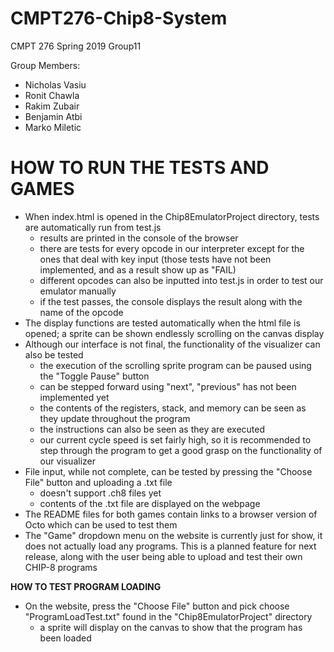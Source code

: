# CMPT276-Chip8-System

CMPT 276
Spring 2019
Group11

Group Members:
- Nicholas Vasiu
- Ronit Chawla
- Rakim Zubair
- Benjamin Atbi
- Marko Miletic

# HOW TO RUN THE TESTS AND GAMES
- When index.html is opened in the Chip8EmulatorProject directory, tests are automatically run from test.js 
  - results are printed in the console of the browser 
  - there are tests for every opcode in our interpreter except for the ones that deal with key input (those tests have not been implemented, and as a result show up as "FAIL) 
  - different opcodes can also be inputted into test.js in order to test our emulator manually
  - if the test passes, the console displays the result along with the name of the opcode
- The display functions are tested automatically when the html file is opened; a sprite can be shown endlessly scrolling on the canvas display
- Although our interface is not final, the functionality of the visualizer can also be tested
  - the execution of the scrolling sprite program can be paused using the "Toggle Pause" button
  - can be stepped forward using "next", "previous" has not been implemented yet
  - the contents of the registers, stack, and memory can be seen as they update throughout the program
  - the instructions can also be seen as they are executed
  - our current cycle speed is set fairly high, so it is recommended to step through the program to get a good grasp on the functionality of our visualizer
- File input, while not complete, can be tested by pressing the "Choose File" button and uploading a .txt file
  - doesn't support .ch8 files yet
  - contents of the .txt file are displayed on the webpage
- The README files for both games contain links to a browser version of Octo which can be used to test them
- The "Game" dropdown menu on the website is currently just for show, it does not actually load any programs. This is a planned feature for next release, along with the user being able to upload and test their own CHIP-8 programs

**HOW TO TEST PROGRAM LOADING**
- On the website, press the "Choose File" button and pick choose "ProgramLoadTest.txt" found in the "Chip8EmulatorProject" directory
  - a sprite will display on the canvas to show that the program has been loaded
